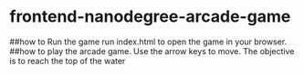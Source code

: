 frontend-nanodegree-arcade-game
===============================

##how to Run the game 
run index.html to open the game in your browser.
##how to play the arcade game.
Use the arrow keys to move.
The objective is to reach the top of the water
